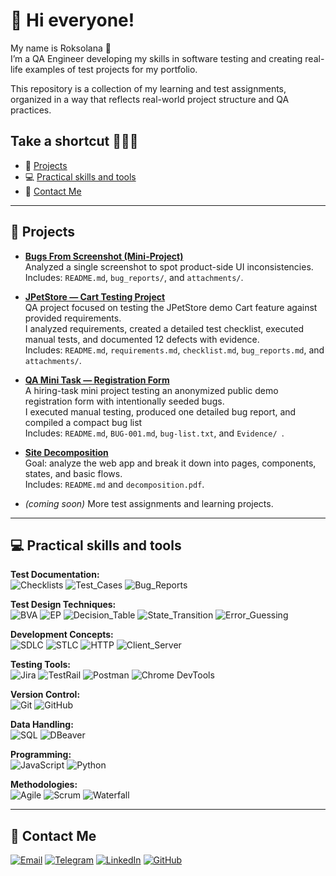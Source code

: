 # 👋  Hi everyone!

My name is Roksolana 👩   
I’m a QA Engineer developing my skills in software testing and creating real-life examples of test projects for my portfolio.  

This repository is a collection of my learning and test assignments, organized in a way that reflects real-world project structure and QA practices.


## Take a shortcut 🏃‍♀️‍➡️
 - 📁 [Projects](https://github.com/Roksolana-K/manual-qa-portfolio/edit/main/README.md#-projects)
 - 💻 [Practical skills and tools](https://github.com/Roksolana-K/manual-qa-portfolio/edit/main/README.md#-practical-skills-and-tools)
 - 📲 [Contact Me](https://github.com/Roksolana-K/manual-qa-portfolio/edit/main/README.md#-contact-me)

---

## 📁 Projects
- **[Bugs From Screenshot (Mini-Project)](https://github.com/Roksolana-K/qa-portfolio/tree/main/bugs-from-screenshot)**   
  Analyzed a single screenshot to spot product-side UI inconsistencies.   
  Includes: `README.md`, `bug_reports/`, and `attachments/`.
- **[JPetStore — Cart Testing Project](https://github.com/Roksolana-K/manual-qa-portfolio/tree/main/jpetstore-cart-testing)**  
  QA project focused on testing the JPetStore demo Cart feature against provided requirements.   
  I analyzed requirements, created a detailed test checklist, executed manual tests, and documented 12 defects with evidence.  
  Includes: `README.md`, `requirements.md`, `checklist.md`, `bug_reports.md`, and `attachments/`.
- **[QA Mini Task — Registration Form](./qa-mini-task-registration-form)**  
  A hiring-task mini project testing an anonymized public demo registration form with intentionally seeded bugs.    
  I executed manual testing, produced one detailed bug report, and compiled a compact bug list   
  Includes: `README.md`, `BUG-001.md`, `bug-list.txt`, and `Evidence/ `.
- **[Site Decomposition](https://github.com/Roksolana-K/qa-portfolio/tree/main/site-decomposition)**    
  Goal: analyze the web app and break it down into pages, components, states, and basic flows.    
  Includes: `README.md` and `decomposition.pdf`.
  
- *(coming soon)* More test assignments and learning projects.

---

## 💻 Practical skills and tools
**Test Documentation:**  
![Checklists](https://img.shields.io/badge/-Checklists-303134?style=for-the-badge)
![Test_Cases](https://img.shields.io/badge/-Test_Cases-303134?style=for-the-badge)
![Bug_Reports](https://img.shields.io/badge/-Bug_Reports-303134?style=for-the-badge)

**Test Design Techniques:**  
![BVA](https://img.shields.io/badge/-Boundary_Value_Analysis-303134?style=for-the-badge)
![EP](https://img.shields.io/badge/-Equivalence_Partitioning-303134?style=for-the-badge)
![Decision_Table](https://img.shields.io/badge/-Decision_Table-303134?style=for-the-badge)
![State_Transition](https://img.shields.io/badge/-State_Transition-303134?style=for-the-badge)
![Error_Guessing](https://img.shields.io/badge/-Error_Guessing-303134?style=for-the-badge)

**Development Concepts:**  
![SDLC](https://img.shields.io/badge/-SDLC-303134?style=for-the-badge)
![STLC](https://img.shields.io/badge/-STLC-303134?style=for-the-badge)
![HTTP](https://img.shields.io/badge/-HTTP_Methods-303134?style=for-the-badge)
![Client_Server](https://img.shields.io/badge/-Client_Server_Model-303134?style=for-the-badge)

**Testing Tools:**   
![Jira](https://img.shields.io/badge/-Jira-303134?style=for-the-badge&logo=jira&logoColor=0052CC)
![TestRail](https://img.shields.io/badge/-TestRail-303134?style=for-the-badge&logo=testrail&logoColor=65c179)
![Postman](https://img.shields.io/badge/-Postman-303134?style=for-the-badge&logo=postman&logoColor=fd6c35)
![Chrome DevTools](https://img.shields.io/badge/-Chrome_DevTools-303134?style=for-the-badge&logo=googlechrome&logoColor=2879ff)   

**Version Control:**   
![Git](https://img.shields.io/badge/-Git-303134?style=for-the-badge&logo=git&logoColor=f25037)
![GitHub](https://img.shields.io/badge/-GitHub-303134?style=for-the-badge&logo=github&logoColor=white)

**Data Handling:**  
![SQL](https://img.shields.io/badge/-SQL-303134?style=for-the-badge&logo=sqlite&logoColor=4287f5)
![DBeaver](https://img.shields.io/badge/-DBeaver-303134?style=for-the-badge&logo=dbeaver&logoColor=3f8e6f)

**Programming:**  
![JavaScript](https://img.shields.io/badge/-JavaScript(basics)-303134?style=for-the-badge&logo=javascript&logoColor=f7df1e)
![Python](https://img.shields.io/badge/-Python(basics)-303134?style=for-the-badge&logo=python&logoColor=3878ae)


**Methodologies:**  
![Agile](https://img.shields.io/badge/-Agile-303134?style=for-the-badge)
![Scrum](https://img.shields.io/badge/-Scrum-303134?style=for-the-badge)
![Waterfall](https://img.shields.io/badge/-Waterfall-303134?style=for-the-badge)




---

## 📲 Contact Me
[![Email](https://img.shields.io/badge/-Email-303134?style=for-the-badge&logo=gmail&logoColor=ec4235)](mailto:roksolanaa.kalinska@gmail.com)
[![Telegram](https://img.shields.io/badge/-Telegram-303134?style=for-the-badge&logo=telegram&logoColor=2b82b9)](https://t.me/La_lanaaa)
[![LinkedIn](https://img.shields.io/badge/-LinkedIn-303134?style=for-the-badge&logo=linkedin&logoColor=0066c8)](https://www.linkedin.com/in/roksolanaak/)
[![GitHub](https://img.shields.io/badge/-GitHub-303134?style=for-the-badge&logo=github&logoColor=whithe)](https://github.com/Roksolana-K)

